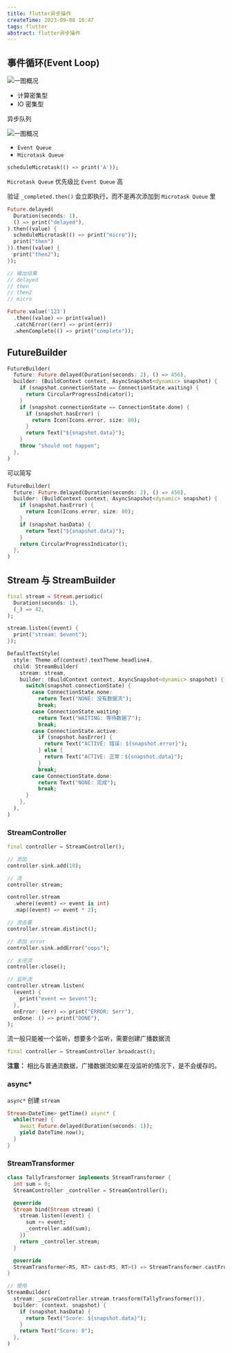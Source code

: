```yaml
---
title: flutter异步操作
createTime: 2023-09-08 10:47
tags: flutter
abstract: flutter异步操作
---
```


## 事件循环(Event Loop)

![一图概况](/assets/images/WX20230908-111034@2x.png)

- 计算密集型
- IO 密集型

异步队列

![一图概况](/assets/images/WX20230908-112005@2x.png)

- `Event Queue`
- `Microtask Queue`

```dart
scheduleMicrotask(() => print('A'));
```

`Microtask Queue` 优先级比 `Event Queue` 高

验证 `_completed.then()` 会立即执行，而不是再次添加到 `Microtask Queue` 里

```dart
Future.delayed(
  Duration(seconds: 1),
  () => print("delayed"),
).then((value) {
  scheduleMicrotask(() => print("micro"));
  print("then")
}).then((value) {
  print("then2");
});

// 输出结果
// delayed
// then
// then2
// micro
```

```dart
Future.value('123')
  .then((value) => print(value))
  .catchError((err) => print(err))
  .whenComplete(() => print("complete"));
```

## FutureBuilder

```dart
FutureBuilder(
  future: Future.delayed(Duration(seconds: 2), () => 456),
  builder: (BuildContext context, AsyncSnapshot<dynamic> snapshot) {
    if (snapshot.connectionState == ConnectionState.waiting) {
      return CircularProgressIndicator();
    }
    if (snapshot.connectionState == ConnectionState.done) {
      if (snapshot.hasError) {
        return Icon(Icons.error, size: 80);
      }
      return Text("${snapshot.data}");
    }
    throw "should not happen";
  },
)
```

可以简写

```dart
FutureBuilder(
  future: Future.delayed(Duration(seconds: 2), () => 456),
  builder: (BuildContext context, AsyncSnapshot<dynamic> snapshot) {
    if (snapshot.hasError) {
      return Icon(Icons.error, size: 80);
    }
    if (snapshot.hasData) {
      return Text("${snapshot.data}");
    }
    return CircularProgressIndicator();
  },
)
```

## Stream 与 StreamBuilder

```dart
final stream = Stream.periodic(
  Duration(seconds: 1),
  (_) => 42,
);

stream.listen((event) {
  print("stream: $event");
});
```

```dart
DefaultTextStyle(
  style: Theme.of(context).textTheme.headline4,
  child: StreamBuilder(
    stream: stream,
    builder: (BuildContext context, AsyncSnapshot<dynamic> snapshot) {
      switch(snapshot.connectionState) {
        case ConnectionState.none:
          return Text("NONE: 没有数据流");
          break;
        case ConnectionState.waiting:
          return Text("WAITING: 等待数据了");
          break;
        case ConnectionState.active:
          if (snapshot.hasError) {
            return Text("ACTIVE: 错误: ${snapshot.error}");
          } else {
            return Text("ACTIVE: 正常：${snapshot.data}");
          }
          break;
        case ConnectionState.done:
          return Text("NONE: 完成");
          break;
      }
    },
  ),
)
```

### StreamController

```dart
final controller = StreamController();

// 添加
controller.sink.add(10);

// 流
controller.stream;

controller.stream
  .where((event) => event is int)
  .map((event) => event * 2);

// 流去重
controller.stream.distinct();

// 添加 error
controller.sink.addError("oops");

// 关闭流
controller.close();

// 监听流
controller.stream.listen(
  (event) {
    print("event => $event");
  },
  onError: (err) => print("ERROR: $err"),
  onDone: () => print("DONE"),
);
```

流一般只能被一个监听，想要多个监听，需要创建广播数据流

```dart
final controller = StreamController.broadcast();
```

**注意：** 相比与普通流数据，广播数据流如果在没监听的情况下，是不会缓存的。

### async\*

`async*` 创建 `stream`

```dart
Stream<DateTime> getTime() async* {
  while(true) {
    await Future.delayed(Duration(seconds: 1));
    yield DateTime.now();
  }
}
```

### StreamTransformer

```dart
class TallyTransformer implements StreamTransformer {
  int sum = 0;
  StreamController _controller = StreamController();

  @override
  Stream bind(Stream stream) {
    stream.listen((event) {
      sum += event;
      _controller.add(sum);
    })
    return _controller.stream;
  }

  @override
  StreamTransformer<RS, RT> cast<RS, RT>() => StreamTransformer.castFrom(this);
}

// 使用
StreamBuilder(
  stream: _scoreController.stream.transform(TallyTransformer()),
  builder: (context, snapshot) {
    if (snapshot.hasData) {
      return Text("Score: ${snapshot.data}");
    }
    return Text("Score: 0");
  },
)
```
